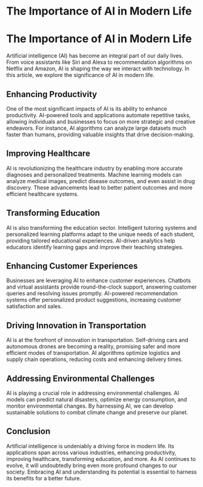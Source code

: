 # The Importance of AI in Modern Life

# The Importance of AI in Modern Life

Artificial intelligence (AI) has become an integral part of our daily lives. From voice assistants like Siri and Alexa to recommendation algorithms on Netflix and Amazon, AI is shaping the way we interact with technology. In this article, we explore the significance of AI in modern life.

## Enhancing Productivity

One of the most significant impacts of AI is its ability to enhance productivity. AI-powered tools and applications automate repetitive tasks, allowing individuals and businesses to focus on more strategic and creative endeavors. For instance, AI algorithms can analyze large datasets much faster than humans, providing valuable insights that drive decision-making.

## Improving Healthcare

AI is revolutionizing the healthcare industry by enabling more accurate diagnoses and personalized treatments. Machine learning models can analyze medical images, predict disease outcomes, and even assist in drug discovery. These advancements lead to better patient outcomes and more efficient healthcare systems.

## Transforming Education

AI is also transforming the education sector. Intelligent tutoring systems and personalized learning platforms adapt to the unique needs of each student, providing tailored educational experiences. AI-driven analytics help educators identify learning gaps and improve their teaching strategies.

## Enhancing Customer Experiences

Businesses are leveraging AI to enhance customer experiences. Chatbots and virtual assistants provide round-the-clock support, answering customer queries and resolving issues promptly. AI-powered recommendation systems offer personalized product suggestions, increasing customer satisfaction and sales.

## Driving Innovation in Transportation

AI is at the forefront of innovation in transportation. Self-driving cars and autonomous drones are becoming a reality, promising safer and more efficient modes of transportation. AI algorithms optimize logistics and supply chain operations, reducing costs and enhancing delivery times.

## Addressing Environmental Challenges

AI is playing a crucial role in addressing environmental challenges. AI models can predict natural disasters, optimize energy consumption, and monitor environmental changes. By harnessing AI, we can develop sustainable solutions to combat climate change and preserve our planet.

## Conclusion

Artificial intelligence is undeniably a driving force in modern life. Its applications span across various industries, enhancing productivity, improving healthcare, transforming education, and more. As AI continues to evolve, it will undoubtedly bring even more profound changes to our society. Embracing AI and understanding its potential is essential to harness its benefits for a better future.